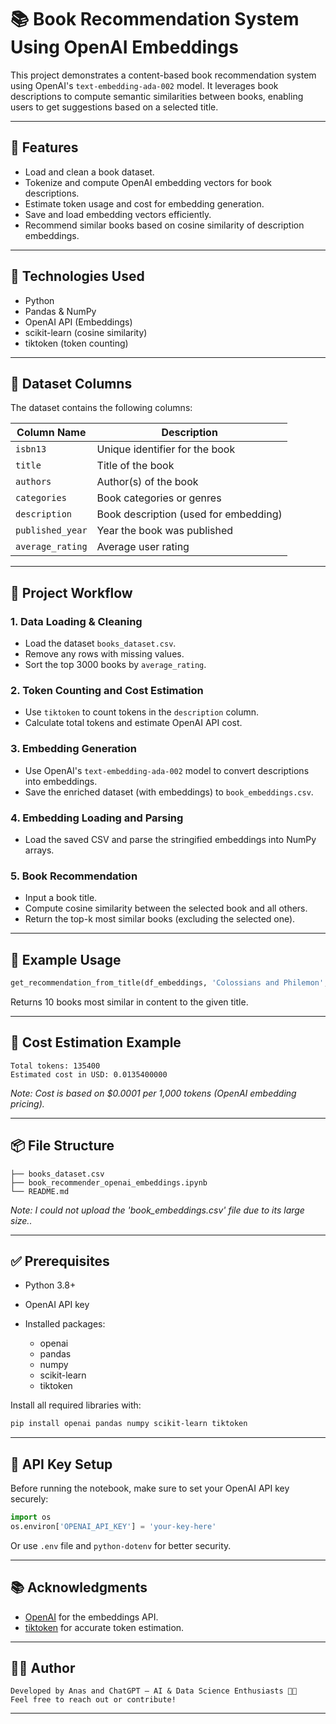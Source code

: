 # 📚 Book Recommendation System Using OpenAI Embeddings

This project demonstrates a content-based book recommendation system using OpenAI's `text-embedding-ada-002` model. It leverages book descriptions to compute semantic similarities between books, enabling users to get suggestions based on a selected title.

---

## 🚀 Features

- Load and clean a book dataset.
- Tokenize and compute OpenAI embedding vectors for book descriptions.
- Estimate token usage and cost for embedding generation.
- Save and load embedding vectors efficiently.
- Recommend similar books based on cosine similarity of description embeddings.

---

## 🧠 Technologies Used

- Python
- Pandas & NumPy
- OpenAI API (Embeddings)
- scikit-learn (cosine similarity)
- tiktoken (token counting)

---

## 📁 Dataset Columns

The dataset contains the following columns:

| Column Name        | Description                          |
|--------------------|--------------------------------------|
| `isbn13`           | Unique identifier for the book       |
| `title`            | Title of the book                    |
| `authors`          | Author(s) of the book                |
| `categories`       | Book categories or genres            |
| `description`      | Book description (used for embedding)|
| `published_year`   | Year the book was published          |
| `average_rating`   | Average user rating                  |

---

## 🧩 Project Workflow

### 1. **Data Loading & Cleaning**

- Load the dataset `books_dataset.csv`.
- Remove any rows with missing values.
- Sort the top 3000 books by `average_rating`.

### 2. **Token Counting and Cost Estimation**

- Use `tiktoken` to count tokens in the `description` column.
- Calculate total tokens and estimate OpenAI API cost.

### 3. **Embedding Generation**

- Use OpenAI's `text-embedding-ada-002` model to convert descriptions into embeddings.
- Save the enriched dataset (with embeddings) to `book_embeddings.csv`.

### 4. **Embedding Loading and Parsing**

- Load the saved CSV and parse the stringified embeddings into NumPy arrays.

### 5. **Book Recommendation**

- Input a book title.
- Compute cosine similarity between the selected book and all others.
- Return the top-k most similar books (excluding the selected one).

---

## 🧪 Example Usage

```python
get_recommendation_from_title(df_embeddings, 'Colossians and Philemon', 10)
```
Returns 10 books most similar in content to the given title.

---

## 💸 Cost Estimation Example

```text
Total tokens: 135400
Estimated cost in USD: 0.0135400000
```

*Note: Cost is based on \$0.0001 per 1,000 tokens (OpenAI embedding pricing).*

---

## 📦 File Structure

```
├── books_dataset.csv
├── book_recommender_openai_embeddings.ipynb
└── README.md
```
*Note: I could not upload the 'book_embeddings.csv' file due to its large size..*

---

## ✅ Prerequisites

* Python 3.8+
* OpenAI API key
* Installed packages:

  * openai
  * pandas
  * numpy
  * scikit-learn
  * tiktoken

Install all required libraries with:

```bash
pip install openai pandas numpy scikit-learn tiktoken
```

---

## 🔐 API Key Setup

Before running the notebook, make sure to set your OpenAI API key securely:

```python
import os
os.environ['OPENAI_API_KEY'] = 'your-key-here'
```

Or use `.env` file and `python-dotenv` for better security.

---

## 📚 Acknowledgments

* [OpenAI](https://platform.openai.com/docs/guides/embeddings) for the embeddings API.
* [tiktoken](https://github.com/openai/tiktoken) for accurate token estimation.

---

## 🧑‍💻 Author
```
Developed by Anas and ChatGPT – AI & Data Science Enthusiasts 👨‍💻
Feel free to reach out or contribute!

```
---
